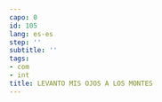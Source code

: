 ```yaml
---
capo: 0
id: 105
lang: es-es
step: ''
subtitle: ''
tags:
- com
- int
title: LEVANTO MIS OJOS A LOS MONTES
---
```

